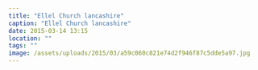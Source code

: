 ```yaml
---
title: "Ellel Church lancashire"
caption: "Ellel Church lancashire"
date: 2015-03-14 13:15
location: ""
tags: ""
image: /assets/uploads/2015/03/a59c060c821e74d2f946f87c5dde5a97.jpg
---
```


